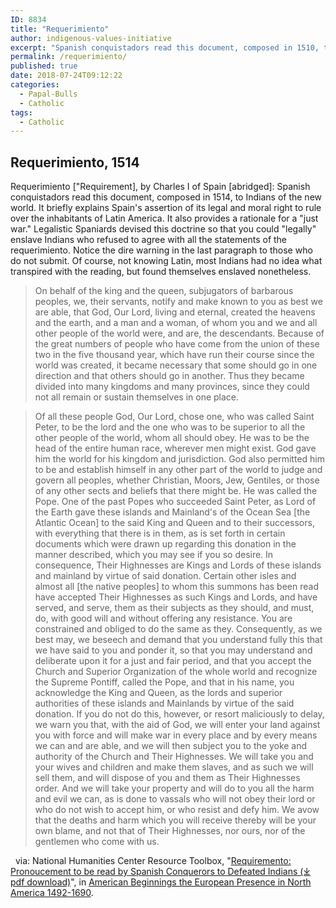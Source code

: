```yaml
---
ID: 8834
title: "Requerimiento"
author: indigenous-values-initiative
excerpt: "Spanish conquistadors read this document, composed in 1510, to Indians of the new world. It briefly explains Spain's assertion of its legal and moral right to rule over the inhabitants of Latin America. It also provides a rationale for a 'just war'."
permalink: /requerimiento/
published: true
date: 2018-07-24T09:12:22
categories:
  - Papal-Bulls
  - Catholic
tags:
  - Catholic
---
```

## Requerimiento, 1514

Requerimiento \["Requirement\], by Charles I of Spain \[abridged\]: Spanish conquistadors read this document, composed in 1514, to Indians of the new world. It briefly explains Spain's assertion of its legal and moral right to rule over the inhabitants of Latin America. It also provides a rationale for a "just war." Legalistic Spaniards devised this doctrine so that you could "legally" enslave Indians who refused to agree with all the statements of the requerimiento. Notice the dire warning in the last paragraph to those who do not submit. Of course, not knowing Latin, most Indians had no idea what transpired with the reading, but found themselves enslaved nonetheless.

>On behalf of the king and the queen, subjugators of barbarous peoples, we, their servants, notify and make known to you as best we are able, that God, Our Lord, living and eternal, created the heavens and the earth, and a man and a woman, of whom you and we and all other people of the world were, and are, the descendants. Because of the great numbers of people who have come from the union of these two in the five thousand year, which have run their course since the world was created, it became necessary that some should go in one direction and that others should go in another. Thus they became divided into many kingdoms and many provinces, since they could not all remain or sustain themselves in one place.

> Of all these people God, Our Lord, chose one, who was called Saint Peter, to be the lord and the one who was to be superior to all the other people of the world, whom all should obey. He was to be the head of the entire human race, wherever men might exist. God gave him the world for his kingdom and jurisdiction. God also permitted him to be and establish himself in any other part of the world to judge and govern all peoples, whether Christian, Moors, Jew, Gentiles, or those of any other sects and beliefs that there might be. He was called the Pope. One of the past Popes who succeeded Saint Peter, as Lord of the Earth gave these islands and Mainland's of the Ocean Sea \[the Atlantic Ocean\] to the said King and Queen and to their successors, with everything that there is in them, as is set forth in certain documents which were drawn up regarding this donation in the manner described, which you may see if you so desire. In consequence, Their Highnesses are Kings and Lords of these islands and mainland by virtue of said donation. Certain other isles and almost all \[the native peoples\] to whom this summons has been read have accepted Their Highnesses as such Kings and Lords, and have served, and serve, them as their subjects as they should, and must, do, with good will and without offering any resistance. You are constrained and obliged to do the same as they. Consequently, as we best may, we beseech and demand that you understand fully this that we have said to you and ponder it, so that you may understand and deliberate upon it for a just and fair period, and that you accept the Church and Superior Organization of the whole world and recognize the Supreme Pontiff, called the Pope, and that in his name, you acknowledge the King and Queen, as the lords and superior authorities of these islands and Mainlands by virtue of the said donation. If you do not do this, however, or resort maliciously to delay, we warn you that, with the aid of God, we will enter your land against you with force and will make war in every place and by every means we can and are able, and we will then subject you to the yoke and authority of the Church and Their Highnesses. We will take you and your wives and children and make them slaves, and as such we will sell them, and will dispose of you and them as Their Highnesses order. And we will take your property and will do to you all the harm and evil we can, as is done to vassals who will not obey their lord or who do not wish to accept him, or who resist and defy him. We avow that the deaths and harm which you will receive thereby will be your own blame, and not that of Their Highnesses, nor ours, nor of the gentlemen who come with us.

  via: National Humanities Center Resource Toolbox, "[Requiremento: Pronoucement to be read by Spanish Conquerors to Defeated Indians (⤓ pdf download)](https://nationalhumanitiescenter.org/pds/amerbegin/contact/text7/requirement.pdf)", in [American Beginnings the European Presence in North America 1492-1690](http://nationalhumanitiescenter.org/pds/amerbegin/).
